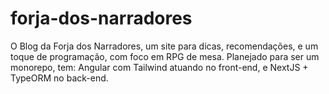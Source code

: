 # forja-dos-narradores
O Blog da Forja dos Narradores, um site para dicas, recomendações, e um toque de programação, com foco em RPG de mesa. Planejado para ser um monorepo, tem: Angular com Tailwind atuando no front-end, e NextJS + TypeORM no back-end.
